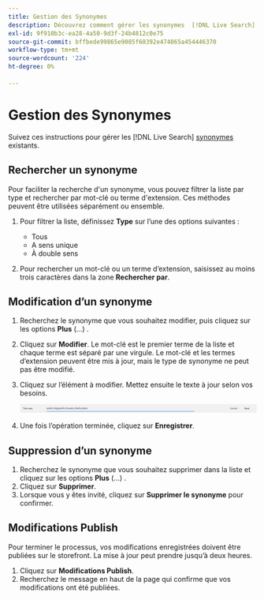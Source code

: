 ```yaml
---
title: Gestion des Synonymes
description: Découvrez comment gérer les synonymes  [!DNL Live Search] existants.
exl-id: 9f910b3c-ea28-4a50-9d3f-24b4812c0e75
source-git-commit: bffbede99865e9085f60392e474065a454446370
workflow-type: tm+mt
source-wordcount: '224'
ht-degree: 0%

---
```


# Gestion des Synonymes

Suivez ces instructions pour gérer les [!DNL Live Search] [synonymes](synonyms.md) existants.

## Rechercher un synonyme

Pour faciliter la recherche d&#39;un synonyme, vous pouvez filtrer la liste par type et rechercher par mot-clé ou terme d&#39;extension.  Ces méthodes peuvent être utilisées séparément ou ensemble.

1. Pour filtrer la liste, définissez **Type** sur l’une des options suivantes :

   * Tous
   * A sens unique
   * À double sens

1. Pour rechercher un mot-clé ou un terme d’extension, saisissez au moins trois caractères dans la zone **Rechercher par**.

## Modification d’un synonyme

1. Recherchez le synonyme que vous souhaitez modifier, puis cliquez sur les options **Plus** (...) .

1. Cliquez sur **Modifier**.
Le mot-clé est le premier terme de la liste et chaque terme est séparé par une virgule. Le mot-clé et les termes d’extension peuvent être mis à jour, mais le type de synonyme ne peut pas être modifié.
1. Cliquez sur l’élément à modifier. Mettez ensuite le texte à jour selon vos besoins.

   ![editer un synonyme bidirectionnel](assets/synonym-two-way-edit.png)

1. Une fois l’opération terminée, cliquez sur **Enregistrer**.

## Suppression d’un synonyme

1. Recherchez le synonyme que vous souhaitez supprimer dans la liste et cliquez sur les options **Plus** (...) .
1. Cliquez sur **Supprimer**.
1. Lorsque vous y êtes invité, cliquez sur **Supprimer le synonyme** pour confirmer.

## Modifications Publish

Pour terminer le processus, vos modifications enregistrées doivent être publiées sur le storefront. La mise à jour peut prendre jusqu’à deux heures.

1. Cliquez sur **Modifications Publish**.
1. Recherchez le message en haut de la page qui confirme que vos modifications ont été publiées.
